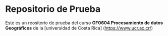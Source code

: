 # Repositorio de Prueba 
Este es un reositorio de prueba del curso **GF0604 Procesamiento de datos Geográficos** de la [universidad de Costa Rica] (https://www.ucr.ac.cr/)

